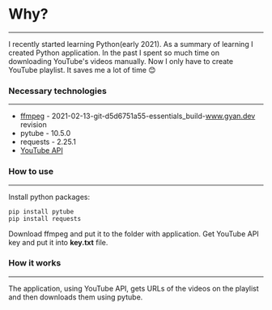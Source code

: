# Why?
---
I recently started learning Python(early 2021). As a summary of learning I created Python application.
In the past I spent so much time on downloading YouTube's videos manually. Now I only have to create YouTube playlist. It saves me a lot of time 😊
### Necessary technologies
---
* [ffmpeg](https://ffmpeg.org) - 2021-02-13-git-d5d6751a55-essentials_build-www.gyan.dev revision
* pytube - 10.5.0
* requests - 2.25.1
* [YouTube API](https://developers.google.com/youtube/v3)

### How to use
---
Install python packages:
```
pip install pytube
pip install requests
```

Download ffmpeg and put it to the folder with application.
Get YouTube API key and put it into **key.txt** file.
### How it works
---
The application, using YouTube API, gets URLs of the videos on the playlist and then downloads them using pytube.

